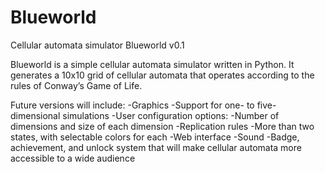 # Blueworld
Cellular automata simulator
Blueworld v0.1

Blueworld is a simple cellular automata simulator written in Python. It generates a 10x10 grid of cellular automata that operates according to the rules of Conway’s Game of Life.

Future versions will include:
-Graphics
-Support for one- to five-dimensional simulations
-User configuration options:
	-Number of dimensions and size of each dimension
	-Replication rules
	-More than two states, with selectable colors for each
-Web interface
-Sound
-Badge, achievement, and unlock system that will make cellular automata more accessible to a wide audience
